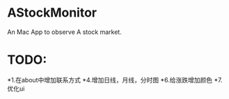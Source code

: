 # AStockMonitor
An Mac App to observe A stock market.

# TODO:
*1.在about中增加联系方式
*4.增加日线，月线，分时图
*6.给涨跌增加颜色
*7.优化ui
